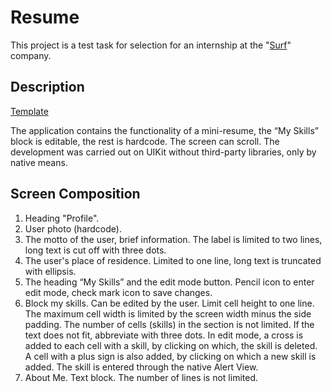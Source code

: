 # Resume
This project is a test task for selection for an internship at the "[Surf](https://surf.ru/)" company.

## Description
[Template](https://www.figma.com/file/xfRZ6MHiLNO9BSUN9uVhnN/iOS-%D0%97%D0%B0%D0%B4%D0%B0%D0%BD%D0%B8%D1%8F?type=design&node-id=1-108&mode=design&t=qgXnoInFfN3C86nH-0)

The application contains the functionality of a mini-resume, the “My Skills” block is editable, the rest is hardcode. The screen can scroll.
The development was carried out on UIKit without third-party libraries, only by native means.

## Screen Composition
1) Heading "Profile".
2) User photo (hardcode).
3) The motto of the user, brief information. The label is limited to two lines, long text is cut off with three dots.
4) The user's place of residence. Limited to one line, long text is truncated with ellipsis. 
5) The heading “My Skills” and the edit mode button. Pencil icon to enter edit mode, check mark icon to save changes.
6) Block my skills. Can be edited by the user. Limit cell height to one line. The maximum cell width is limited by the screen width minus the side padding. The number of cells (skills) in the section is not limited. If the text does not fit, abbreviate with three dots.
In edit mode, a cross is added to each cell with a skill, by clicking on which, the skill is deleted. A cell with a plus sign is also added, by clicking on which a new skill is added. The skill is entered through the native Alert View.
7) About Me. Text block. The number of lines is not limited.
